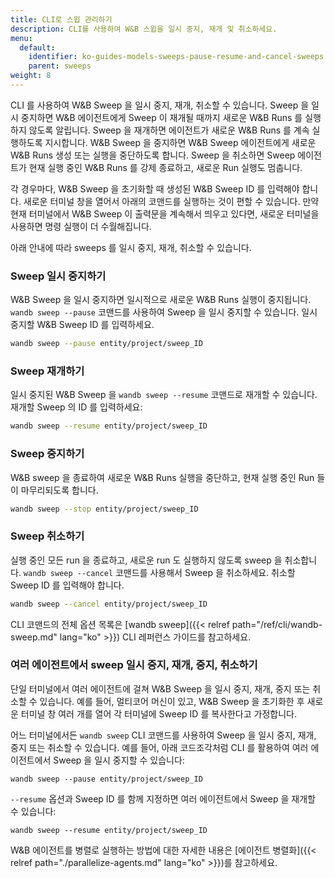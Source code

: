 ```yaml
---
title: CLI로 스윕 관리하기
description: CLI를 사용하여 W&B 스윕을 일시 중지, 재개 및 취소하세요.
menu:
  default:
    identifier: ko-guides-models-sweeps-pause-resume-and-cancel-sweeps
    parent: sweeps
weight: 8
---
```


CLI 를 사용하여 W&B Sweep 을 일시 중지, 재개, 취소할 수 있습니다. Sweep 을 일시 중지하면 W&B 에이전트에게 Sweep 이 재개될 때까지 새로운 W&B Runs 를 실행하지 않도록 알립니다. Sweep 을 재개하면 에이전트가 새로운 W&B Runs 를 계속 실행하도록 지시합니다. W&B Sweep 을 중지하면 W&B Sweep 에이전트에게 새로운 W&B Runs 생성 또는 실행을 중단하도록 합니다. Sweep 을 취소하면 Sweep 에이전트가 현재 실행 중인 W&B Runs 를 강제 종료하고, 새로운 Run 실행도 멈춥니다.

각 경우마다, W&B Sweep 을 초기화할 때 생성된 W&B Sweep ID 를 입력해야 합니다. 새로운 터미널 창을 열어서 아래의 코맨드를 실행하는 것이 편할 수 있습니다. 만약 현재 터미널에서 W&B Sweep 이 출력문을 계속해서 띄우고 있다면, 새로운 터미널을 사용하면 명령 실행이 더 수월해집니다.

아래 안내에 따라 sweeps 를 일시 중지, 재개, 취소할 수 있습니다.

### Sweep 일시 중지하기

W&B Sweep 을 일시 중지하면 일시적으로 새로운 W&B Runs 실행이 중지됩니다. `wandb sweep --pause` 코맨드를 사용하여 Sweep 을 일시 중지할 수 있습니다. 일시 중지할 W&B Sweep ID 를 입력하세요.

```bash
wandb sweep --pause entity/project/sweep_ID
```

### Sweep 재개하기

일시 중지된 W&B Sweep 을 `wandb sweep --resume` 코맨드로 재개할 수 있습니다. 재개할 Sweep 의 ID 를 입력하세요:

```bash
wandb sweep --resume entity/project/sweep_ID
```

### Sweep 중지하기

W&B sweep 을 종료하여 새로운 W&B Runs 실행을 중단하고, 현재 실행 중인 Run 들이 마무리되도록 합니다.

```bash
wandb sweep --stop entity/project/sweep_ID
```

### Sweep 취소하기

실행 중인 모든 run 을 종료하고, 새로운 run 도 실행하지 않도록 sweep 을 취소합니다. `wandb sweep --cancel` 코맨드를 사용해서 Sweep 을 취소하세요. 취소할 Sweep ID 를 입력해야 합니다.

```bash
wandb sweep --cancel entity/project/sweep_ID
```

CLI 코맨드의 전체 옵션 목록은 [wandb sweep]({{< relref path="/ref/cli/wandb-sweep.md" lang="ko" >}}) CLI 레퍼런스 가이드를 참고하세요.

### 여러 에이전트에서 sweep 일시 중지, 재개, 중지, 취소하기

단일 터미널에서 여러 에이전트에 걸쳐 W&B Sweep 을 일시 중지, 재개, 중지 또는 취소할 수 있습니다. 예를 들어, 멀티코어 머신이 있고, W&B Sweep 을 초기화한 후 새로운 터미널 창 여러 개를 열어 각 터미널에 Sweep ID 를 복사한다고 가정합니다.

어느 터미널에서든 `wandb sweep` CLI 코맨드를 사용하여 Sweep 을 일시 중지, 재개, 중지 또는 취소할 수 있습니다. 예를 들어, 아래 코드조각처럼 CLI 를 활용하여 여러 에이전트에서 Sweep 을 일시 중지할 수 있습니다:

```
wandb sweep --pause entity/project/sweep_ID
```

`--resume` 옵션과 Sweep ID 를 함께 지정하면 여러 에이전트에서 Sweep 을 재개할 수 있습니다:

```
wandb sweep --resume entity/project/sweep_ID
```

W&B 에이전트를 병렬로 실행하는 방법에 대한 자세한 내용은 [에이전트 병렬화]({{< relref path="./parallelize-agents.md" lang="ko" >}})를 참고하세요.